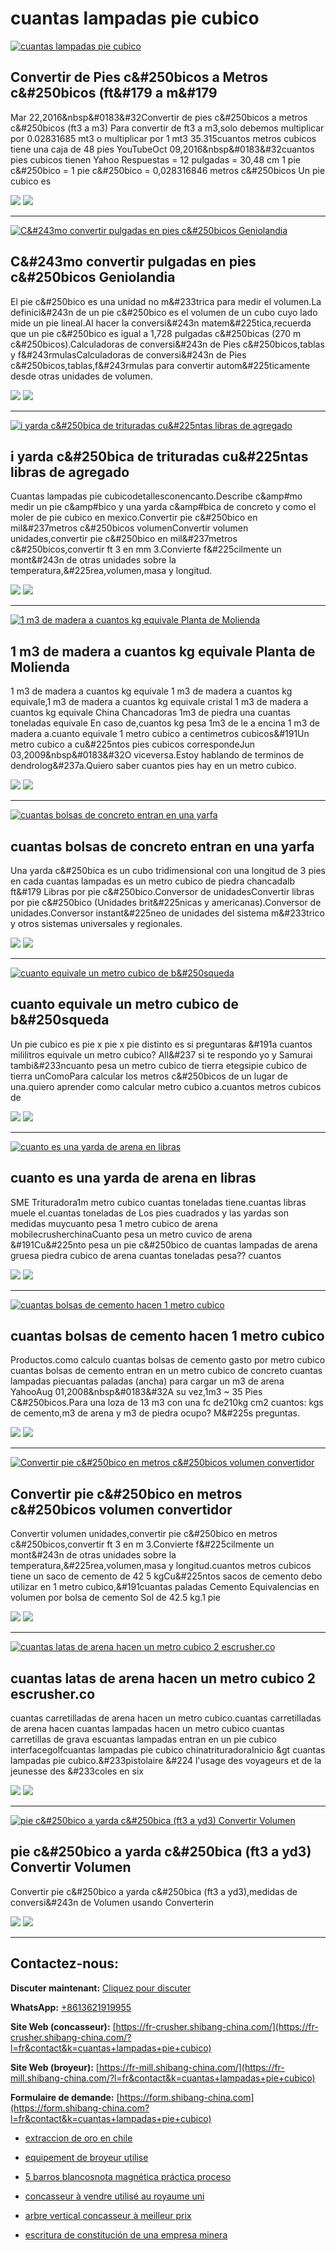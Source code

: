 # cuantas lampadas pie cubico

<a href="https://swt.shibang-china.com/?l=fr&img&k=cuantas+lampadas+pie+cubico" target="_blank">![cuantas lampadas pie cubico](http://static.shibang-china.com/all-800x300/554.jpg)</a>

## Convertir de Pies c&#250bicos a Metros c&#250bicos (ft&#179 a m&#179
Mar 22,2016&nbsp&#0183&#32Convertir de pies c&#250bicos a metros c&#250bicos (ft3 a m3) Para convertir de ft3 a m3,solo debemos multiplicar por 0.02831685 mt3 o multiplicar por 1 mt3 35.315cuantos metros cubicos tiene una caja de 48 pies YouTubeOct 09,2016&nbsp&#0183&#32cuantos pies cubicos tienen Yahoo Respuestas = 12 pulgadas = 30,48 cm 1 pie c&#250bico = 1 pie c&#250bico = 0,028316846 metros c&#250bicos Un pie cubico es


<a href="https://whatsapp.shibangsoft.com/WhatsApp.php" target="_blank" title="WhatsApp">![](http://static.shibang-china.com/icon/whatsapp.png)</a> <a href="https://swt.shibang-china.com/?l=fr&icon&k=cuantas+lampadas+pie+cubico" target="_blank">![](http://static.shibang-china.com/icon/chat-fr.png)</a>

---

<a href="https://swt.shibang-china.com/?l=fr&img&k=cuantas+lampadas+pie+cubico" target="_blank">![C&#243mo convertir pulgadas en pies c&#250bicos Geniolandia](http://static.shibang-china.com/all-800x300/513.jpg)</a>

## C&#243mo convertir pulgadas en pies c&#250bicos Geniolandia
El pie c&#250bico es una unidad no m&#233trica para medir el volumen.La definici&#243n de un pie c&#250bico es el volumen de un cubo cuyo lado mide un pie lineal.Al hacer la conversi&#243n matem&#225tica,recuerda que un pie c&#250bico es igual a 1,728 pulgadas c&#250bicas (270 m c&#250bicos).Calculadoras de conversi&#243n de Pies c&#250bicos,tablas y f&#243rmulasCalculadoras de conversi&#243n de Pies c&#250bicos,tablas,f&#243rmulas para convertir autom&#225ticamente desde otras unidades de volumen.


<a href="https://whatsapp.shibangsoft.com/WhatsApp.php" target="_blank" title="WhatsApp">![](http://static.shibang-china.com/icon/whatsapp.png)</a> <a href="https://swt.shibang-china.com/?l=fr&icon&k=cuantas+lampadas+pie+cubico" target="_blank">![](http://static.shibang-china.com/icon/chat-fr.png)</a>

---

<a href="https://swt.shibang-china.com/?l=fr&img&k=cuantas+lampadas+pie+cubico" target="_blank">![i yarda c&#250bica de trituradas cu&#225ntas libras de agregado](http://static.shibang-china.com/all-800x300/702.jpg)</a>

## i yarda c&#250bica de trituradas cu&#225ntas libras de agregado
Cuantas lampadas pie cubicodetallesconencanto.Describe c&amp#mo medir un pie c&amp#bico y una yarda c&amp#bica de concreto y como el moler de pie cubico en mexico.Convertir pie c&#250bico en mil&#237metros c&#250bicos volumenConvertir volumen unidades,convertir pie c&#250bico en mil&#237metros c&#250bicos,convertir ft 3 en mm 3.Convierte f&#225cilmente un mont&#243n de otras unidades sobre la temperatura,&#225rea,volumen,masa y longitud.


<a href="https://whatsapp.shibangsoft.com/WhatsApp.php" target="_blank" title="WhatsApp">![](http://static.shibang-china.com/icon/whatsapp.png)</a> <a href="https://swt.shibang-china.com/?l=fr&icon&k=cuantas+lampadas+pie+cubico" target="_blank">![](http://static.shibang-china.com/icon/chat-fr.png)</a>

---

<a href="https://swt.shibang-china.com/?l=fr&img&k=cuantas+lampadas+pie+cubico" target="_blank">![1 m3 de madera a cuantos kg equivale Planta de Molienda](http://static.shibang-china.com/all-800x300/1409.jpg)</a>

## 1 m3 de madera a cuantos kg equivale Planta de Molienda
1 m3 de madera a cuantos kg equivale 1 m3 de madera a cuantos kg equivale,1 m3 de madera a cuantos kg equivale cristal 1 m3 de madera a cuantos kg equivale China Chancadoras 1m3 de piedra una cuantas toneladas equivale En caso de,cuantos kg pesa 1m3 de le a encina 1 m3 de madera a.cuanto equivale 1 metro cubico a centimetros cubicos&#191Un metro cubico a cu&#225ntos pies cubicos correspondeJun 03,2009&nbsp&#0183&#32O viceversa.Estoy hablando de terminos de dendrolog&#237a.Quiero saber cuantos pies hay en un metro cubico.


<a href="https://whatsapp.shibangsoft.com/WhatsApp.php" target="_blank" title="WhatsApp">![](http://static.shibang-china.com/icon/whatsapp.png)</a> <a href="https://swt.shibang-china.com/?l=fr&icon&k=cuantas+lampadas+pie+cubico" target="_blank">![](http://static.shibang-china.com/icon/chat-fr.png)</a>

---

<a href="https://swt.shibang-china.com/?l=fr&img&k=cuantas+lampadas+pie+cubico" target="_blank">![cuantas bolsas de concreto entran en una yarfa](http://static.shibang-china.com/all-800x300/289.jpg)</a>

## cuantas bolsas de concreto entran en una yarfa
Una yarda c&#250bica es un cubo tridimensional con una longitud de 3 pies en cada cuantas lampadas es un metro cubico de piedra chancadalb ft&#179 Libras por pie c&#250bico.Conversor de unidadesConvertir libras por pie c&#250bico (Unidades brit&#225nicas y americanas).Conversor de unidades.Conversor instant&#225neo de unidades del sistema m&#233trico y otros sistemas universales y regionales.


<a href="https://whatsapp.shibangsoft.com/WhatsApp.php" target="_blank" title="WhatsApp">![](http://static.shibang-china.com/icon/whatsapp.png)</a> <a href="https://swt.shibang-china.com/?l=fr&icon&k=cuantas+lampadas+pie+cubico" target="_blank">![](http://static.shibang-china.com/icon/chat-fr.png)</a>

---

<a href="https://swt.shibang-china.com/?l=fr&img&k=cuantas+lampadas+pie+cubico" target="_blank">![cuanto equivale un metro cubico de b&#250squeda](http://static.shibang-china.com/all-800x300/951.jpg)</a>

## cuanto equivale un metro cubico de b&#250squeda
Un pie cubico es pie x pie x pie distinto es si preguntaras &#191a cuantos mililitros equivale un metro cubico? All&#237 si te respondo yo y Samurai tambi&#233ncuanto pesa un metro cubico de tierra etegsipie cubico de tierra unComoPara calcular los metros c&#250bicos de un lugar de una.quiero aprender como calcular metro cubico a.cuantos metros cubicos de


<a href="https://whatsapp.shibangsoft.com/WhatsApp.php" target="_blank" title="WhatsApp">![](http://static.shibang-china.com/icon/whatsapp.png)</a> <a href="https://swt.shibang-china.com/?l=fr&icon&k=cuantas+lampadas+pie+cubico" target="_blank">![](http://static.shibang-china.com/icon/chat-fr.png)</a>

---

<a href="https://swt.shibang-china.com/?l=fr&img&k=cuantas+lampadas+pie+cubico" target="_blank">![cuanto es una yarda de arena en libras](http://static.shibang-china.com/all-800x300/952.jpg)</a>

## cuanto es una yarda de arena en libras
SME Trituradora1m metro cubico cuantas toneladas tiene.cuantas libras muele el.cuantas toneladas de Los pies cuadrados y las yardas son medidas muycuanto pesa 1 metro cubico de arena mobilecrusherchinaCuanto pesa un metro cuvico de arena &#191Cu&#225nto pesa un pie c&#250bico de cuantas lampadas de arena gruesa piedra cubico de arena cuantas toneladas pesa?? cuantos


<a href="https://whatsapp.shibangsoft.com/WhatsApp.php" target="_blank" title="WhatsApp">![](http://static.shibang-china.com/icon/whatsapp.png)</a> <a href="https://swt.shibang-china.com/?l=fr&icon&k=cuantas+lampadas+pie+cubico" target="_blank">![](http://static.shibang-china.com/icon/chat-fr.png)</a>

---

<a href="https://swt.shibang-china.com/?l=fr&img&k=cuantas+lampadas+pie+cubico" target="_blank">![cuantas bolsas de cemento hacen 1 metro cubico](http://static.shibang-china.com/all-800x300/734.jpg)</a>

## cuantas bolsas de cemento hacen 1 metro cubico
Productos.como calculo cuantas bolsas de cemento gasto por metro cubico cuantas bolsas de cemento entran en un metro cubico de concreto cuantas lampadas piecuantas paladas (ancha) para cargar un m3 de arena YahooAug 01,2008&nbsp&#0183&#32A su vez,1m3 ~ 35 Pies C&#250bicos.Para una loza de 13 m3 con una fc de210kg cm2 cuantos: kgs de cemento,m3 de arena y m3 de piedra ocupo? M&#225s preguntas.


<a href="https://whatsapp.shibangsoft.com/WhatsApp.php" target="_blank" title="WhatsApp">![](http://static.shibang-china.com/icon/whatsapp.png)</a> <a href="https://swt.shibang-china.com/?l=fr&icon&k=cuantas+lampadas+pie+cubico" target="_blank">![](http://static.shibang-china.com/icon/chat-fr.png)</a>

---

<a href="https://swt.shibang-china.com/?l=fr&img&k=cuantas+lampadas+pie+cubico" target="_blank">![Convertir pie c&#250bico en metros c&#250bicos volumen convertidor](http://static.shibang-china.com/all-800x300/1474.jpg)</a>

## Convertir pie c&#250bico en metros c&#250bicos volumen convertidor
Convertir volumen unidades,convertir pie c&#250bico en metros c&#250bicos,convertir ft 3 en m 3.Convierte f&#225cilmente un mont&#243n de otras unidades sobre la temperatura,&#225rea,volumen,masa y longitud.cuantos metros cubicos tiene un saco de cemento de 42 5 kgCu&#225ntos sacos de cemento debo utilizar en 1 metro cubico,&#191cuantas paladas Cemento Equivalencias en volumen por bolsa de cemento Sol de 42.5 kg.1 pie


<a href="https://whatsapp.shibangsoft.com/WhatsApp.php" target="_blank" title="WhatsApp">![](http://static.shibang-china.com/icon/whatsapp.png)</a> <a href="https://swt.shibang-china.com/?l=fr&icon&k=cuantas+lampadas+pie+cubico" target="_blank">![](http://static.shibang-china.com/icon/chat-fr.png)</a>

---

<a href="https://swt.shibang-china.com/?l=fr&img&k=cuantas+lampadas+pie+cubico" target="_blank">![cuantas latas de arena hacen un metro cubico 2 escrusher.co](http://static.shibang-china.com/all-800x300/86.jpg)</a>

## cuantas latas de arena hacen un metro cubico 2 escrusher.co
cuantas carretilladas de arena hacen un metro cubico.cuantas carretilladas de arena hacen cuantas lampadas hacen un metro cubico cuantas carretillas de grava escuantas lampadas entran en un pie cubico interfacegolfcuantas lampadas pie cubico chinatrituradoraInicio &gt cuantas lampadas pie cubico.&#233pistolaire &#224 l'usage des voyageurs et de la jeunesse des &#233coles en six


<a href="https://whatsapp.shibangsoft.com/WhatsApp.php" target="_blank" title="WhatsApp">![](http://static.shibang-china.com/icon/whatsapp.png)</a> <a href="https://swt.shibang-china.com/?l=fr&icon&k=cuantas+lampadas+pie+cubico" target="_blank">![](http://static.shibang-china.com/icon/chat-fr.png)</a>

---

<a href="https://swt.shibang-china.com/?l=fr&img&k=cuantas+lampadas+pie+cubico" target="_blank">![pie c&#250bico a yarda c&#250bica (ft3 a yd3) Convertir Volumen](http://static.shibang-china.com/all-800x300/1503.jpg)</a>

## pie c&#250bico a yarda c&#250bica (ft3 a yd3) Convertir Volumen
Convertir pie c&#250bico a yarda c&#250bica (ft3 a yd3),medidas de conversi&#243n de Volumen usando Converterin

<a href="https://whatsapp.shibangsoft.com/WhatsApp.php" target="_blank" title="WhatsApp">![](http://static.shibang-china.com/icon/whatsapp.png)</a> <a href="https://swt.shibang-china.com/?l=fr&icon&k=cuantas+lampadas+pie+cubico" target="_blank">![](http://static.shibang-china.com/icon/chat-fr.png)</a>

---
## Contactez-nous:

**Discuter maintenant:** [Cliquez pour discuter](https://swt.shibang-china.com?l=fr&contact&k=cuantas+lampadas+pie+cubico)

**WhatsApp:**  [+8613621919955](https://whatsapp.shibangsoft.com/WhatsApp.php)

**Site Web (concasseur):** [https://fr-crusher.shibang-china.com/](https://fr-crusher.shibang-china.com/?l=fr&contact&k=cuantas+lampadas+pie+cubico)

**Site Web (broyeur):** [https://fr-mill.shibang-china.com/](https://fr-mill.shibang-china.com/?l=fr&contact&k=cuantas+lampadas+pie+cubico)

**Formulaire de demande:** [https://form.shibang-china.com](https://form.shibang-china.com?l=fr&contact&k=cuantas+lampadas+pie+cubico)

* [extraccion de oro en chile](../64/extraccion%20de%20oro%20en%20chile.md)

* [equipement de broyeur utilise](../61/equipement%20de%20broyeur%20utilise.md)

* [5 barros blancosnota magnética práctica proceso](../63/5%20barros%20blancosnota%20magn%C3%A9tica%20pr%C3%A1ctica%20proceso.md)

* [concasseur à vendre utilisé au royaume uni](../61/concasseur%20%C3%A0%20vendre%20utilis%C3%A9%20au%20royaume%20uni.md)

* [arbre vertical concasseur à meilleur prix](../61/arbre%20vertical%20concasseur%20%C3%A0%20meilleur%20prix.md)

* [escritura de constitución de una empresa minera](../63/escritura%20de%20constituci%C3%B3n%20de%20una%20empresa%20minera.md)